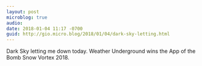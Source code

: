 ```yaml
---
layout: post
microblog: true
audio: 
date: 2018-01-04 11:17 -0700
guid: http://gio.micro.blog/2018/01/04/dark-sky-letting.html
---
```

Dark Sky letting me down today. Weather Underground wins the App of the Bomb Snow Vortex 2018.
